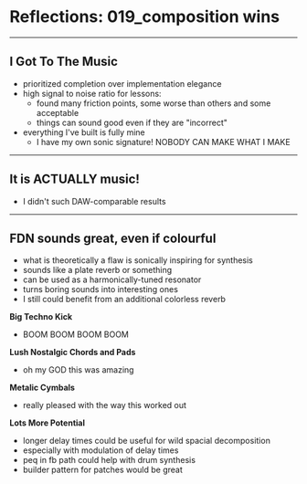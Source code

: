 # Reflections: 019_composition wins

--------------------------------
## I Got To The Music
- prioritized completion over implementation elegance
- high signal to noise ratio for lessons:
    - found many friction points, some worse than others and some acceptable
    - things can sound good even if they are "incorrect"
- everything I've built is fully mine
    - I have my own sonic signature! NOBODY CAN MAKE WHAT I MAKE

--------------------------------
## It is ACTUALLY music!
- I didn't such DAW-comparable results

--------------------------------
## FDN sounds great, even if colourful
- what is theoretically a flaw is sonically inspiring for synthesis
- sounds like a plate reverb or something
- can be used as a harmonically-tuned resonator
- turns boring sounds into interesting ones
- I still could benefit from an additional colorless reverb

**Big Techno Kick**
- BOOM BOOM BOOM BOOM

**Lush Nostalgic Chords and Pads**
- oh my GOD this was amazing

**Metalic Cymbals**
- really pleased with the way this worked out

**Lots More Potential**
- longer delay times could be useful for wild spacial decomposition
- especially with modulation of delay times
- peq in fb path could help with drum synthesis
- builder pattern for patches would be great



